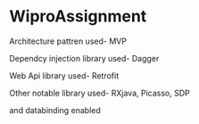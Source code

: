 # WiproAssignment
Architecture pattren used- MVP

Dependcy injection library used- Dagger

Web Api library used- Retrofit

Other notable library used- RXjava, Picasso, SDP

and databinding enabled
